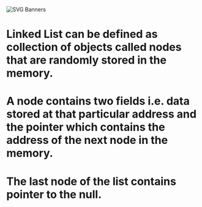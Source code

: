 ![SVG Banners](https://svg-banners.vercel.app/api?type=glitch&text1=Linked_List&width=1200&height=200)
# Linked List can be defined as collection of objects called nodes that are randomly stored in the memory.
# A node contains two fields i.e. data stored at that particular address and the pointer which contains the address of the next node in the memory.
# The last node of the list contains pointer to the null.
